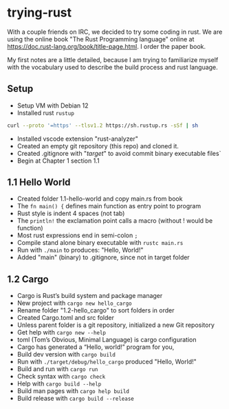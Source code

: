 # trying-rust

With a couple friends on IRC, we decided to try some coding in rust.
We are using the online book "The Rust Programming language" online
at https://doc.rust-lang.org/book/title-page.html. I order the paper book.

My first notes are a little detailed, because I am trying to familiarize
myself with the vocabulary used to describe the build process and rust language.

## Setup

- Setup VM with Debian 12
- Installed rust `rustup`

```bash
curl --proto '=https' --tlsv1.2 https://sh.rustup.rs -sSf | sh
```

- Installed vscode extension "rust-analyzer"
- Created an empty git repository (this repo) and cloned it.
- Created .gitignore with "*target*" to avoid commit binary executable files`
- Begin at Chapter 1 section 1.1

## 1.1 Hello World

- Created folder 1.1-hello-world and copy main.rs from book
- The `fn main() {` defines main function as entry point to program
- Rust style is indent 4 spaces (not tab)
- The `println!` the exclamation point calls a macro (without ! would be function)
- Most rust expressions end in semi-colon `;`
- Compile stand alone binary executable with `rustc main.rs`
- Run with `./main` to produces: "Hello, World!"
- Added "main" (binary) to .gitignore, since not in target folder

## 1.2 Cargo

- Cargo is Rust’s build system and package manager
- New project with `cargo new hello_cargo`
- Rename folder "1.2-hello_cargo" to sort folders in order
- Created Cargo.toml and src folder
- Unless parent folder is a git repository, initialized a new Git repository
- Get help with `cargo new --help`
- toml (Tom’s Obvious, Minimal Language) is cargo configuration
- Cargo has generated a “Hello, world!” program for you,
- Build dev version with `cargo build`
- Run with `./target/debug/hello_cargo` produced "Hello, World!"
- Build and run with `cargo run`
- Check syntax with `cargo check`
- Help with `cargo build --help`
- Build man pages with `cargo help build`
- Build release with `cargo build --release`
